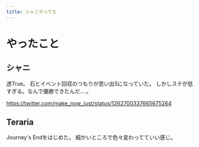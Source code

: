 ```yaml
---
title: シャニやってた
---
```


# やったこと

## シャニ

透True。
石とイベント回収のつもりが思い出5になっていた。
しかしステが低すぎる。なんで優勝できたんだ‥‥。

<https://twitter.com/make_now_just/status/1262700337665675264>

## Teraria

Journey's Endをはじめた。
細かいところで色々変わってていい感じ。

